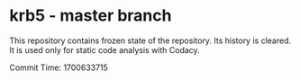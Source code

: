 # krb5 - master branch

This repository contains frozen state of the repository.
Its history is cleared. It is used only for static code
analysis with Codacy.

Commit Time: 1700633715